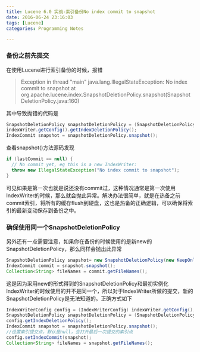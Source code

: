 ```yaml
---
title: Lucene 6.0 实战-索引备份No index commit to snapshot
date: 2016-06-24 23:16:03
tags: [Lucene]
categories: Programming Notes

---
```


### 备份之前先提交

在使用Lucene进行索引备份的时候，报错
>Exception in thread "main" java.lang.IllegalStateException: No index commit to snapshot
at org.apache.lucene.index.SnapshotDeletionPolicy.snapshot(SnapshotDeletionPolicy.java:160)

其中导致抛错的代码是
```java
SnapshotDeletionPolicy snapshotDeletionPolicy = (SnapshotDeletionPolicy)
indexWriter.getConfig().getIndexDeletionPolicy();
IndexCommit snapshot = snapshotDeletionPolicy.snapshot();
```
查看snapshot()方法源码发现
```java
if (lastCommit == null) {
  // No commit yet, eg this is a new IndexWriter:
  throw new IllegalStateException("No index commit to snapshot");
}
```
可见如果是第一次也就是说还没有commit过，这种情况通常是第一次使用IndexWriter的时候，那么就会抛此异常。解决办法很简单，就是在热备之前commit索引，将所有的缓存flush到硬盘，这也是热备的正确逻辑，可以确保将索引的最新变动保存到备份之中。

### 确保使用同一个SnapshotDeletionPolicy

另外还有一点需要注意，如果你在备份的时候使用的是新new的SnapshotDeletionPolicy，那么同样会抛出此异常
```java
SnapshotDeletionPolicy snapshot= new SnapshotDeletionPolicy(new KeepOnlyLastCommitDeletionPolicy());
IndexCommit commit = snapshot.snapshot();
Collection<String> fileNames = commit.getFileNames();
```
这是因为采用new的形式得到的SnapshotDeletionPolicy和最初实例化IndexWriter的时候使用的并不是同一个，所以对于IndexWriter所做的提交，新的SnapshotDeletionPolicy是无法知道的。正确方式如下
```java
IndexWriterConfig config = (IndexWriterConfig) indexWriter.getConfig();
SnapshotDeletionPolicy snapshotDeletionPolicy = (SnapshotDeletionPolicy) 
config.getIndexDeletionPolicy();
IndexCommit snapshot = snapshotDeletionPolicy.snapshot();
//设置索引提交点，默认是null，会打开最后一次提交的索引点
config.setIndexCommit(snapshot);
Collection<String> fileNames = snapshot.getFileNames();
```